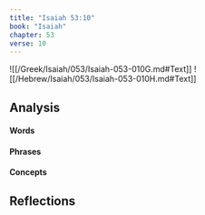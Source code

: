 ```yaml
---
title: "Isaiah 53:10"
book: "Isaiah"
chapter: 53
verse: 10
---
```

![[/Greek/Isaiah/053/Isaiah-053-010G.md#Text]]
![[/Hebrew/Isaiah/053/Isaiah-053-010H.md#Text]]

## Analysis

#### Words

#### Phrases

#### Concepts

## Reflections
